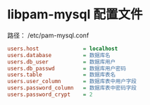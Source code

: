 # libpam-mysql 配置文件

路径： /etc/pam-mysql.conf

```ini
users.host              = localhost
users.database          = 数据库名
users.db_user           = 数据库用户
users.db_passwd         = 数据库用户密码
users.table             = 数据库表名
users.user_column       = 数据库表中用户字段
users.password_column   = 数据库表中密码字段
users.password_crypt    = 2
```
